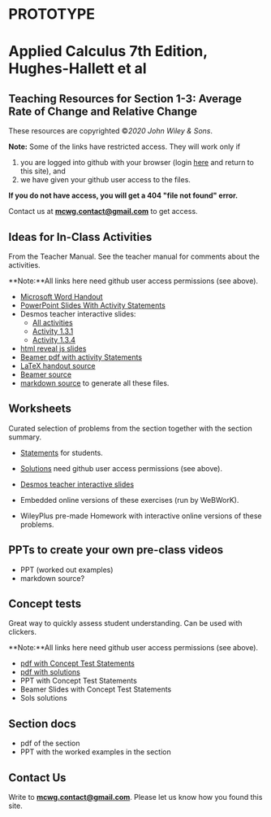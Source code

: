 # PROTOTYPE
# Applied Calculus 7th Edition, Hughes-Hallett et al

## Teaching Resources for Section 1-3: Average Rate of Change and Relative Change


These resources are copyrighted ©*2020 John Wiley & Sons*.

**Note:** Some of the links have restricted access. They will work only if
1. you are logged into github with your browser (login [here](https://github.com/login) and return to this site), and 
2. we have given your github user access to the files.  

**If you do not have access, you will get a 404 "file not found" error.**  

Contact us  at **mcwg.contact@gmail.com** to get access. 


## Ideas for In-Class Activities

From the Teacher Manual. See the teacher manual for comments about the activities.

**Note:**All links here need github user access permissions (see above).
*  [Microsoft Word Handout](https://github.com/mcwg/DATA/blob/master/AppliedResources7e/test3/handoutWord.docx)
*  [PowerPoint Slides With Activity Statements](https://github.com/mcwg/DATA/blob/master/AppliedResources7e/test3/slides.pptx)
*  Desmos teacher interactive slides:
   -  [All activities](https://teacher.desmos.com/activitybuilder/custom/62753b98ed05bc43a297e4f7)
   -  [Activity 1.3.1](https://teacher.desmos.com/activitybuilder/custom/627441d6d8f95777232da545)
   -  [Activity 1.3.4](https://teacher.desmos.com/activitybuilder/custom/627001130a4e435393bfdd0b)
*  [html reveal js slides](slides.html)
*  [Beamer pdf  with activity Statements](https://github.com/mcwg/DATA/blob/master/AppliedResources7e/test3/slidesBeamer.pdf)
*  [LaTeX handout source](https://github.com/mcwg/DATA/blob/master/AppliedResources7e/test3/LaTeXHandout.zip)
*  [Beamer source](https://github.com/mcwg/DATA/blob/master/AppliedResources7e/test3/beamerSlides.zip)
*  [markdown source](https://github.com/mcwg/DATA/blob/master/AppliedResources7e/test3/test3.md) to generate all these files.


## Worksheets

Curated selection of problems from the section together with the section summary.
*  [Statements](bsec1-3act.pdf) for students.
*  [Solutions](https://github.com/mcwg/DATA/blob/master/AppliedResources7e/test3/bsec1-3actsols.pdf) need github user access permissions (see above).
*  [Desmos teacher interactive slides](https://teacher.desmos.com/activitybuilder/custom/6275400d6a2241368467fdf7)

*  Embedded online versions of these exercises (run by WeBWorK).

*  WileyPlus pre-made Homework with interactive online versions of these problems.

   

## PPTs to create your own pre-class videos

*  PPT (worked out examples)
*  markdown source? 


## Concept tests

Great way to quickly assess student understanding. Can be used with clickers.

**Note:**All links here need github user access permissions (see above).
*  [pdf with Concept Test Statements](https://github.com/mcwg/DATA/blob/master/AppliedConceptTests7e/1-3-ConceptTests-Applied7e-HughesHallet.pdf)
*  [pdf with solutions](https://github.com/mcwg/DATA/blob/master/AppliedConceptTests7e/1-3-ConceptTests-Applied7e-HughesHallet-sols.pdf)
*  PPT with Concept Test Statements
*  Beamer Slides with Concept Test Statements   
*  Sols solutions

## Section docs
*  pdf of the section
*  PPT with the worked examples in the section


## Contact Us
Write to **mcwg.contact@gmail.com**. Please let us know how you found this site.
